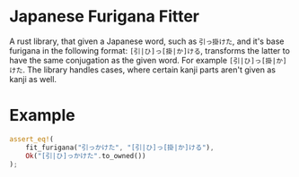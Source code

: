 # Japanese Furigana Fitter

A rust library, that given a Japanese word, such as `引っ掛けた`, and it's base
furigana in the following format: `[引|ひ]っ[掛|か]ける`, transforms the
latter to have the same conjugation as the given word. For example
`[引|ひ]っ[掛|か]けた`. The library handles cases, where certain kanji parts
aren't given as kanji as well.

# Example

```rust
assert_eq!(
    fit_furigana("引っかけた", "[引|ひ]っ[掛|か]ける"),
    Ok("[引|ひ]っかけた".to_owned())
);
```
